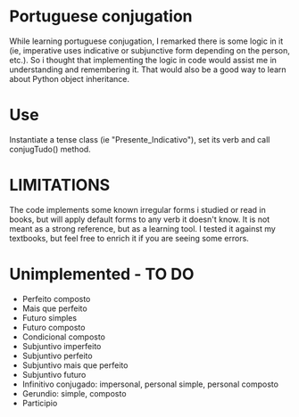 # Portuguese conjugation
While learning portuguese conjugation, I remarked there is some logic in it (ie, imperative uses indicative or subjunctive form depending on the person, etc.). So i thought that implementing the logic in code would assist me in understanding and remembering it.
That would also be a good way to learn about Python object inheritance.
# Use
Instantiate a tense class (ie "Presente_Indicativo"), set its verb and call conjugTudo() method.
# LIMITATIONS
The code implements some known irregular forms i studied or read in books, but will apply default forms to any verb it doesn't know.
It is not meant as a strong reference, but as a learning tool.
I tested it against my textbooks, but feel free to enrich it if you are seeing some errors.
# Unimplemented - TO DO
- Perfeito composto
- Mais que perfeito
- Futuro simples
- Futuro composto
- Condicional composto
- Subjuntivo imperfeito
- Subjuntivo perfeito
- Subjuntivo mais que perfeito
- Subjuntivo futuro 
- Infinitivo conjugado: impersonal, personal simple, personal composto
- Gerundio: simple, composto
- Participio

